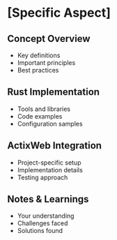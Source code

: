 # [Specific Aspect]

## Concept Overview
- Key definitions
- Important principles
- Best practices

## Rust Implementation
- Tools and libraries
- Code examples
- Configuration samples

## ActixWeb Integration
- Project-specific setup
- Implementation details
- Testing approach

## Notes & Learnings
- Your understanding
- Challenges faced
- Solutions found